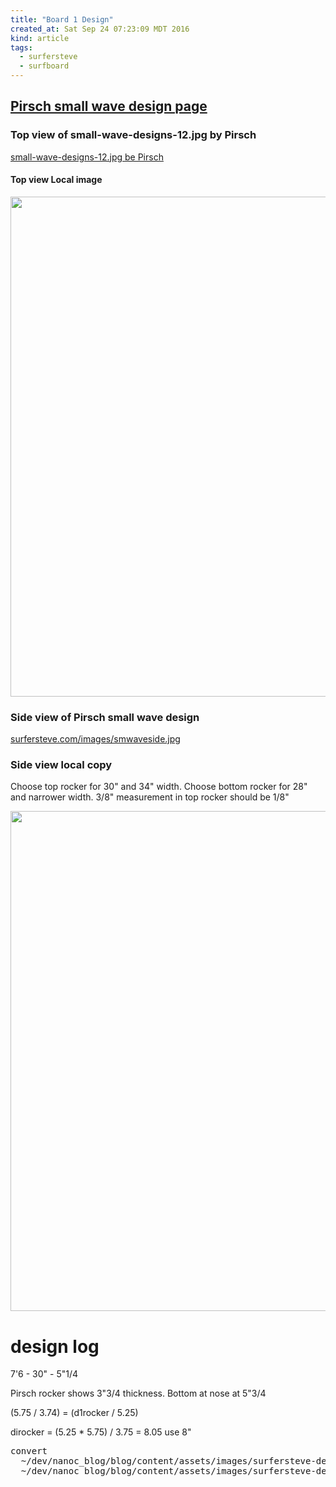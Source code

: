 ```yaml
---
title: "Board 1 Design"
created_at: Sat Sep 24 07:23:09 MDT 2016
kind: article
tags:
  - surfersteve
  - surfboard
---
```


## <a href="http://surfersteve.com/smwavedesign.htm" target="_blank">Pirsch small wave design page</a>

### Top view of small-wave-designs-12.jpg by Pirsch

<a href="http://surfersteve.com/images/small-wave-designs-12.jpg" target="_blank">small-wave-designs-12.jpg be Pirsch</a>

#### Top view Local image

<img src="/assets/images/surfersteve-design-12.jpg" width="800px">

### Side view of Pirsch small wave design

<a href="http://surfersteve.com/images/smwaveside.jpg" target="_blank">surfersteve.com/images/smwaveside.jpg</a>

### Side view local copy

Choose top rocker for 30" and 34" width. Choose bottom rocker for 28"
and narrower width. 3/8" measurement in top rocker should be 1/8"

<img src="/assets/images/surfersteve-design-side-view.jpg" width="800px">

# design log

7'6 - 30" - 5"1/4

Pirsch rocker shows 3"3/4 thickness.  Bottom at nose at 5"3/4

(5.75 / 3.74) = (d1rocker / 5.25)

dirocker = (5.25 * 5.75) / 3.75 = 8.05 use 8"

<pre>
convert
  ~/dev/nanoc_blog/blog/content/assets/images/surfersteve-design-12.jpg
  ~/dev/nanoc_blog/blog/content/assets/images/surfersteve-design-12.eps
</pre>

<!--
html boilerplate
<a href="" target="_blank"></a>
<a name=""></a>
<img src="" width="400px">
<ul>
  <li></li>
</ul>
<pre>
</pre>
<pre><code>
</code></pre>
<math xmlns='http://www.w3.org/1998/Math/MathML' display='block'>
</math>
-->
